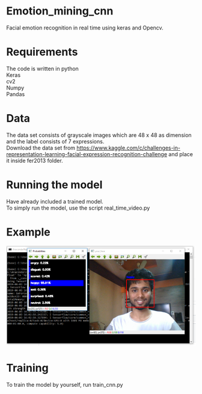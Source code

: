 # Emotion_mining_cnn
Facial emotion recognition in real time using keras and Opencv.

# Requirements
The code is written in python<br/>
Keras<br/>
cv2<br/>
Numpy<br/>
Pandas

#  Data
The data set consists of grayscale images which are 48 x 48 as dimension and the label consists of 7 expressions.<br/>
Download the data set from https://www.kaggle.com/c/challenges-in-representation-learning-facial-expression-recognition-challenge and place it inside fer2013 folder.

# Running the model
Have already included a trained model.<br/>
To simply run the model, use the script real_time_video.py

# Example
![alt text](screenshots/happy.png "Description goes here")

# Training
To train the model by yourself, run train_cnn.py
